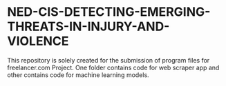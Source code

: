 # NED-CIS-DETECTING-EMERGING-THREATS-IN-INJURY-AND-VIOLENCE

This repository is solely created for the submission of program files for freelancer.com Project.
One folder contains code for web scraper app and other contains code for machine learning models.

